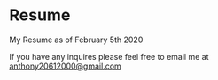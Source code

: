 # Resume
My Resume as of February 5th 2020

If you have any inquires please feel free to email me at anthony20612000@gmail.com
